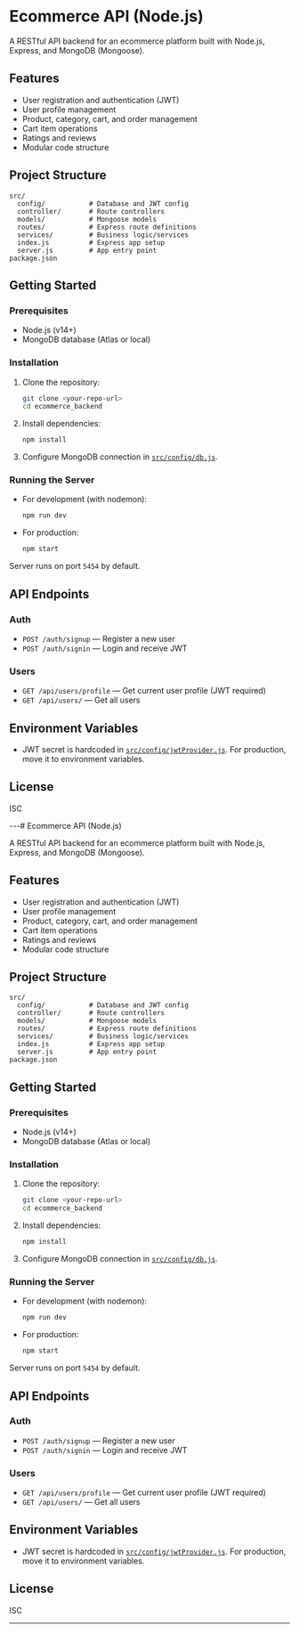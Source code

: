# Ecommerce API (Node.js)

A RESTful API backend for an ecommerce platform built with Node.js, Express, and MongoDB (Mongoose).

## Features

- User registration and authentication (JWT)
- User profile management
- Product, category, cart, and order management
- Cart item operations
- Ratings and reviews
- Modular code structure

## Project Structure

```
src/
  config/           # Database and JWT config
  controller/       # Route controllers
  models/           # Mongoose models
  routes/           # Express route definitions
  services/         # Business logic/services
  index.js          # Express app setup
  server.js         # App entry point
package.json
```

## Getting Started

### Prerequisites

- Node.js (v14+)
- MongoDB database (Atlas or local)

### Installation

1. Clone the repository:
    ```sh
    git clone <your-repo-url>
    cd ecommerce_backend
    ```

2. Install dependencies:
    ```sh
    npm install
    ```

3. Configure MongoDB connection in [`src/config/db.js`](src/config/db.js).

### Running the Server

- For development (with nodemon):
    ```sh
    npm run dev
    ```

- For production:
    ```sh
    npm start
    ```

Server runs on port `5454` by default.

## API Endpoints

### Auth

- `POST /auth/signup` — Register a new user
- `POST /auth/signin` — Login and receive JWT

### Users

- `GET /api/users/profile` — Get current user profile (JWT required)
- `GET /api/users/` — Get all users

## Environment Variables

- JWT secret is hardcoded in [`src/config/jwtProvider.js`](src/config/jwtProvider.js). For production, move it to environment variables.

## License

ISC

---# Ecommerce API (Node.js)

A RESTful API backend for an ecommerce platform built with Node.js, Express, and MongoDB (Mongoose).

## Features

- User registration and authentication (JWT)
- User profile management
- Product, category, cart, and order management
- Cart item operations
- Ratings and reviews
- Modular code structure

## Project Structure

```
src/
  config/           # Database and JWT config
  controller/       # Route controllers
  models/           # Mongoose models
  routes/           # Express route definitions
  services/         # Business logic/services
  index.js          # Express app setup
  server.js         # App entry point
package.json
```

## Getting Started

### Prerequisites

- Node.js (v14+)
- MongoDB database (Atlas or local)

### Installation

1. Clone the repository:
    ```sh
    git clone <your-repo-url>
    cd ecommerce_backend
    ```

2. Install dependencies:
    ```sh
    npm install
    ```

3. Configure MongoDB connection in [`src/config/db.js`](src/config/db.js).

### Running the Server

- For development (with nodemon):
    ```sh
    npm run dev
    ```

- For production:
    ```sh
    npm start
    ```

Server runs on port `5454` by default.

## API Endpoints

### Auth

- `POST /auth/signup` — Register a new user
- `POST /auth/signin` — Login and receive JWT

### Users

- `GET /api/users/profile` — Get current user profile (JWT required)
- `GET /api/users/` — Get all users

## Environment Variables

- JWT secret is hardcoded in [`src/config/jwtProvider.js`](src/config/jwtProvider.js). For production, move it to environment variables.

## License

ISC

---